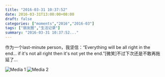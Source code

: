 ```yaml
---
title: "2016-03-31 10:37:52"
date: 2016-03-31T13:00:00+08:00
draft: false
categories: ["moments","2016","2016-03"]
tags: ["朋友圈","生活记录"]
summary: "2016-03-31 10:37:52..."
---
```


作为一个last-minute person，我坚信：“Everything will be all right in the end... if it's not all right then it's not yet the end.”[微笑]不过下次还是不敢再拖延了…

![Media 1](/Moments/photos/2016-03-31/201603311037520.jpg)
![Media 2](/Moments/photos/2016-03-31/201603311037521.jpg)

